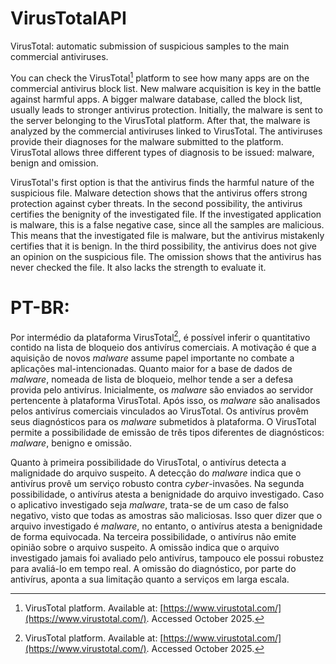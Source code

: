 # VirusTotalAPI
VirusTotal: automatic submission of suspicious samples to the main commercial antiviruses.

You can check the VirusTotal[^1] platform to see how many apps are on the commercial antivirus block list. New malware acquisition is key in the battle against harmful apps. A bigger malware database, called the block list, usually leads to stronger antivirus protection. Initially, the malware is sent to the server belonging to the VirusTotal platform. After that, the malware is analyzed by the commercial antiviruses linked to VirusTotal. The antiviruses provide their diagnoses for the malware submitted to the platform. VirusTotal allows three different types of diagnosis to be issued: malware, benign and omission.

VirusTotal's first option is that the antivirus finds the harmful nature of the suspicious file. Malware detection shows that the antivirus offers strong protection against cyber threats. In the second possibility, the antivirus certifies the benignity of the investigated file. If the investigated application is malware, this is a false negative case, since all the samples are malicious. This means that the investigated file is malware, but the antivirus mistakenly certifies that it is benign. In the third possibility, the antivirus does not give an opinion on the suspicious file. The omission shows that the antivirus has never checked the file. It also lacks the strength to evaluate it.
[^1]: VirusTotal platform. Available at: [https://www.virustotal.com/](https://www.virustotal.com/). Accessed October 2025.


# PT-BR:
Por intermédio da plataforma VirusTotal[^1], é possível inferir o quantitativo contido na lista de bloqueio dos antivírus comerciais. A motivação é que a aquisição de novos *malware* assume papel importante no combate a aplicações mal-intencionadas. Quanto maior for a base de dados de *malware*, nomeada de lista de bloqueio, melhor tende a ser a defesa provida pelo antivírus. Inicialmente, os *malware* são enviados ao servidor pertencente à plataforma VirusTotal. Após isso, os *malware* são analisados pelos antivírus comerciais vinculados ao VirusTotal. Os antivírus provêm seus diagnósticos para os *malware* submetidos à plataforma. O VirusTotal permite a possibilidade de emissão de três tipos diferentes de diagnósticos: *malware*, benigno e omissão.

Quanto à primeira possibilidade do VirusTotal, o antivírus detecta a malignidade do arquivo suspeito. A detecção do *malware* indica que o antivírus provê um serviço robusto contra *cyber*-invasões. Na segunda possibilidade, o antivírus atesta a benignidade do arquivo investigado. Caso o aplicativo investigado seja *malware*, trata-se de um caso de falso negativo, visto que todas as amostras são maliciosas. Isso quer dizer que o arquivo investigado é *malware*, no entanto, o antivírus atesta a benignidade de forma equivocada. Na terceira possibilidade, o antivírus não emite opinião sobre o arquivo suspeito. A omissão indica que o arquivo investigado jamais foi avaliado pelo antivírus, tampouco ele possui robustez para avaliá-lo em tempo real. A omissão do diagnóstico, por parte do antivírus, aponta a sua limitação quanto a serviços em larga escala.

[^1]: Plataforma VirusTotal. Disponível em: [https://www.virustotal.com/](https://www.virustotal.com/). Acesso em outubro de 2025.

